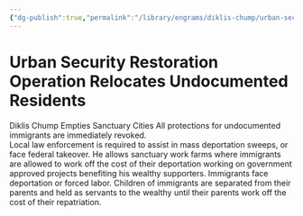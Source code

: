 ```yaml
---
{"dg-publish":true,"permalink":"/library/engrams/diklis-chump/urban-security-restoration-operation-relocates-undocumented-residents/","tags":["DC/Racism","DC/H1"]}
---
```


# Urban Security Restoration Operation Relocates Undocumented Residents
Diklis Chump Empties Sanctuary Cities
All protections for undocumented immigrants are immediately revoked.  
Local law enforcement is required to assist in mass deportation sweeps, or face federal takeover.
He allows sanctuary work farms where immigrants are allowed to work off the cost of their deportation working on government approved projects benefiting his wealthy supporters.
Immigrants face deportation or forced labor.
Children of immigrants are separated from their parents and held as servants to the wealthy until their parents work off the cost of their repatriation. 

